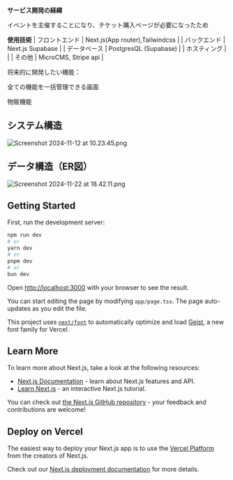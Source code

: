 **サービス開発の経緯**

イベントを主催することになり、チケット購入ページが必要になったため

**使用技術**
| フロントエンド | Next.js(App router),Tailwindcss |
| バックエンド | Next.js Supabase |
| データベース | PostgresQL (Supabase) |
| ホスティング | |
| その他 | MicroCMS, Stripe api |

将来的に開発したい機能：

全ての機能を一括管理できる画面

物販機能

## システム構造

![Screenshot 2024-11-12 at 10.23.45.png](https://prod-files-secure.s3.us-west-2.amazonaws.com/9e1aeda9-c1e7-4c12-bee0-8886f89a5858/2665b0c2-30d0-4d85-bcfd-fb68aa003926/Screenshot_2024-11-12_at_10.23.45.png)

## データ構造（ER図）

![Screenshot 2024-11-22 at 18.42.11.png](https://prod-files-secure.s3.us-west-2.amazonaws.com/9e1aeda9-c1e7-4c12-bee0-8886f89a5858/24064b14-af5c-43e4-a3bc-9517ebcb5d28/Screenshot_2024-11-22_at_18.42.11.png)

## Getting Started

First, run the development server:

```bash
npm run dev
# or
yarn dev
# or
pnpm dev
# or
bun dev
```

Open [http://localhost:3000](http://localhost:3000) with your browser to see the result.

You can start editing the page by modifying `app/page.tsx`. The page auto-updates as you edit the file.

This project uses [`next/font`](https://nextjs.org/docs/app/building-your-application/optimizing/fonts) to automatically optimize and load [Geist](https://vercel.com/font), a new font family for Vercel.

## Learn More

To learn more about Next.js, take a look at the following resources:

- [Next.js Documentation](https://nextjs.org/docs) - learn about Next.js features and API.
- [Learn Next.js](https://nextjs.org/learn) - an interactive Next.js tutorial.

You can check out [the Next.js GitHub repository](https://github.com/vercel/next.js) - your feedback and contributions are welcome!

## Deploy on Vercel

The easiest way to deploy your Next.js app is to use the [Vercel Platform](https://vercel.com/new?utm_medium=default-template&filter=next.js&utm_source=create-next-app&utm_campaign=create-next-app-readme) from the creators of Next.js.

Check out our [Next.js deployment documentation](https://nextjs.org/docs/app/building-your-application/deploying) for more details.

